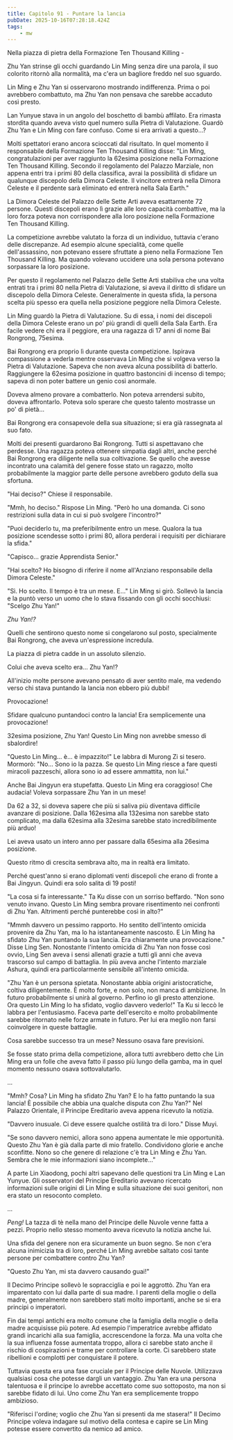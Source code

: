 ```yaml
---
title: Capitolo 91 - Puntare la lancia
pubDate: 2025-10-16T07:28:18.424Z
tags:
    - mw
---
```



Nella piazza di pietra della Formazione Ten Thousand Killing -


Zhu Yan strinse gli occhi guardando Lin Ming senza dire una parola, il suo colorito ritornò alla normalità, ma c'era un bagliore freddo nel suo sguardo.


Lin Ming e Zhu Yan si osservarono mostrando indifferenza. Prima o poi avrebbero combattuto, ma Zhu Yan non pensava che sarebbe accaduto così presto.


Lan Yunyue stava in un angolo del boschetto di bambù affilato. Era rimasta stordita quando aveva visto quel numero sulla Pietra di Valutazione. Guardò Zhu Yan e Lin Ming con fare confuso. Come si era arrivati a questo...?


Molti spettatori erano ancora scioccati dal risultato. In quel momento il responsabile della Formazione Ten Thousand Killing disse: "Lin Ming, congratulazioni per aver raggiunto la 62esima posizione nella Formazione Ten Thousand Killing. Secondo il regolamento del Palazzo Marziale, non appena entri tra i primi 80 della classifica, avrai la possibilità di sfidare un qualunque discepolo della Dimora Celeste. Il vincitore entrerà nella Dimora Celeste e il perdente sarà eliminato ed entrerà nella Sala Earth."


La Dimora Celeste del Palazzo delle Sette Arti aveva esattamente 72 persone. Questi discepoli erano lì grazie alle loro capacità combattive, ma la loro forza poteva non corrispondere alla loro posizione nella Formazione Ten Thousand Killing.


La competizione avrebbe valutato la forza di un individuo, tuttavia c'erano delle discrepanze. Ad esempio alcune specialità, come quelle dell'assassino, non potevano essere sfruttate a pieno nella Formazione Ten Thousand Killing. Ma quando volevano uccidere una sola persona potevano sorpassare la loro posizione.


Per questo il regolamento nel Palazzo delle Sette Arti stabiliva che una volta entrati tra i primi 80 nella Pietra di Valutazione, si aveva il diritto di sfidare un discepolo della Dimora Celeste. Generalmente in questa sfida, la persona scelta più spesso era quella nella posizione peggiore nella Dimora Celeste.


Lin Ming guardò la Pietra di Valutazione. Su di essa, i nomi dei discepoli della Dimora Celeste erano un po' più grandi di quelli della Sala Earth. Era facile vedere chi era il peggiore, era una ragazza di 17 anni di nome Bai Rongrong, 75esima.


Bai Rongrong era proprio lì durante questa competizione.
Ispirava compassione a vederla mentre osservava Lin Ming che si volgeva verso la Pietra di Valutazione. Sapeva che non aveva alcuna possibilità di batterlo.
Raggiungere la 62esima posizione in quattro bastoncini di incenso di tempo; sapeva di non poter battere un genio così anormale.


Doveva almeno provare a combatterlo. Non poteva arrendersi subito, doveva affrontarlo. Poteva solo sperare che questo talento mostrasse un po' di pietà...


Bai Rongrong era consapevole della sua situazione; si era già rassegnata al suo fato.


Molti dei presenti guardarono Bai Rongrong. Tutti si aspettavano che perdesse. Una ragazza poteva ottenere simpatia dagli altri, anche perché Bai Rongrong era diligente nella sua coltivazione. Se quello che avesse incontrato una calamità del genere fosse stato un ragazzo, molto probabilmente la maggior parte delle persone avrebbero goduto della sua sfortuna.


"Hai deciso?" Chiese il responsabile.


"Mmh, ho deciso." Rispose Lin Ming. "Però ho una domanda.
Ci sono restrizioni sulla data in cui si può svolgere l'incontro?"


"Puoi deciderlo tu, ma preferibilmente entro un mese. Qualora la tua posizione scendesse sotto i primi 80, allora perderai i requisiti per dichiarare la sfida."


"Capisco... grazie Apprendista Senior."


"Hai scelto? Ho bisogno di riferire il nome all'Anziano responsabile della Dimora Celeste."


"Sì. Ho scelto. Il tempo è tra un mese. E..." Lin Ming si girò. Sollevò la lancia e la puntò verso un uomo che lo stava fissando con gli occhi socchiusi: "Scelgo Zhu Yan!"


<em>Zhu Yan!?</em>


Quelli che sentirono questo nome si congelarono sul posto, specialmente Bai Rongrong, che aveva un'espressione incredula.


La piazza di pietra cadde in un assoluto silenzio.


Colui che aveva scelto era... Zhu Yan!?


All'inizio molte persone avevano pensato di aver sentito male, ma vedendo verso chi stava puntando la lancia non ebbero più dubbi!


Provocazione!


Sfidare qualcuno puntandoci contro la lancia! Era semplicemente una provocazione!


32esima posizione, Zhu Yan! Questo Lin Ming non avrebbe smesso di sbalordire!


"Questo Lin Ming... è... è impazzito!" Le labbra di Murong Zi si tesero. Mormorò: "No... Sono io la pazza. Se questo Lin Ming riesce a fare questi miracoli pazzeschi, allora sono io ad essere ammattita, non lui."


Anche Bai Jingyun era stupefatta. Questo Lin Ming era coraggioso! Che audacia! Voleva sorpassare Zhu Yan in un mese!


Da 62 a 32, si doveva sapere che più si saliva più diventava difficile avanzare di posizione. Dalla 162esima alla 132esima non sarebbe stato complicato, ma dalla 62esima alla 32esima sarebbe stato incredibilmente più arduo!


Lei aveva usato un intero anno per passare dalla 65esima alla 26esima posizione.


Questo ritmo di crescita sembrava alto, ma in realtà era limitato.


Perché quest'anno si erano diplomati venti discepoli che erano di fronte a Bai Jingyun. Quindi era solo salita di 19 posti!


"La cosa si fa interessante." Ta Ku disse con un sorriso beffardo. "Non sono venuto invano. Questo Lin Ming sembra provare risentimento nei confronti di Zhu Yan. Altrimenti perché punterebbe così in alto?"


"Mmmh davvero un pessimo rapporto. Ho sentito dell'intento omicida provenire da Zhu Yan, ma lo ha istantaneamente nascosto.
E Lin Ming ha sfidato Zhu Yan puntando la sua lancia. Era chiaramente una provocazione." Disse Ling Sen.
Nonostante l'intento omicida di Zhu Yan non fosse così ovvio, Ling Sen aveva i sensi allenati grazie a tutti gli anni che aveva trascorso sul campo di battaglia.
In più aveva anche l'intento marziale Ashura, quindi era particolarmente sensibile all'intento omicida.


"Zhu Yan è un persona spietata. Nonostante abbia origini aristocratiche, coltiva diligentemente. È molto forte, e non solo, non manca di ambizione. In futuro probabilmente si unirà al governo. Perfino io gli presto attenzione.
Ora questo Lin Ming lo ha sfidato, voglio davvero vederlo!" Ta Ku si leccò le labbra per l'entusiasmo. Faceva parte dell'esercito e molto probabilmente sarebbe ritornato nelle forze armate in futuro. Per lui era meglio non farsi coinvolgere in queste battaglie.


Cosa sarebbe successo tra un mese? Nessuno osava fare previsioni.


Se fosse stato prima della competizione, allora tutti avrebbero detto che Lin Ming era un folle che aveva fatto il passo più lungo della gamba, ma in quel momento nessuno osava sottovalutarlo.


...


"Mmh? Cosa? Lin Ming ha sfidato Zhu Yan? E lo ha fatto puntando la sua lancia! È possibile che abbia una qualche disputa con Zhu Yan?" Nel Palazzo Orientale, il Principe Ereditario aveva appena ricevuto la notizia.


"Davvero inusuale. Ci deve essere qualche ostilità tra di loro." Disse Muyi.


"Se sono davvero nemici, allora sono appena aumentate le mie opportunità. Questo Zhu Yan è già dalla parte di mio fratello. Condividono glorie e anche sconfitte. Nono so che genere di relazione c'è tra Lin Ming e Zhu Yan. Sembra che le mie informazioni siano incomplete..."


A parte Lin Xiaodong, pochi altri sapevano delle questioni tra Lin Ming e Lan Yunyue. Gli osservatori del Principe Ereditario avevano ricercato informazioni sulle origini di Lin Ming e sulla situazione dei suoi genitori, non era stato un resoconto completo.


...


<em>Peng!</em> La tazza di tè nella mano del Principe delle Nuvole venne fatta a pezzi. Proprio nello stesso momento aveva ricevuto la notizia anche lui.


Una sfida del genere non era sicuramente un buon segno. Se non c'era alcuna inimicizia tra di loro, perché Lin Ming avrebbe saltato così tante persone per combattere contro Zhu Yan?


"Questo Zhu Yan, mi sta davvero causando guai!"


Il Decimo Principe sollevò le sopracciglia e poi le aggrottò. Zhu Yan era imparentato con lui dalla parte di sua madre. I parenti della moglie o della madre, generalmente non sarebbero stati molto importanti, anche se si era principi o imperatori.


Fin dai tempi antichi era molto comune che la famiglia della moglie o della madre acquisisse più potere. Ad esempio l'imperatrice avrebbe affidato grandi incarichi alla sua famiglia, accrescendone la forza. Ma una volta che la sua influenza fosse aumentata troppo, allora ci sarebbe stato anche il rischio di cospirazioni e trame per controllare la corte.
Ci sarebbero state ribellioni e complotti per conquistare il potere.


Tuttavia questa era una fase cruciale per il Principe delle Nuvole.
Utilizzava qualsiasi cosa che potesse dargli un vantaggio. Zhu Yan era una persona talentuosa e il principe lo avrebbe accettato come suo sottoposto, ma non si sarebbe fidato di lui.
Uno come Zhu Yan era semplicemente troppo ambizioso.


"Riferisci l'ordine; voglio che Zhu Yan si presenti da me stasera!" Il Decimo Principe voleva indagare sul motivo della contesa e capire se Lin Ming potesse essere convertito da nemico ad amico.
                                


                                



